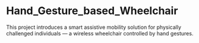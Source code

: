 # Hand_Gesture_based_Wheelchair
This project introduces a smart assistive mobility solution for physically challenged individuals — a wireless wheelchair controlled by hand gestures.
